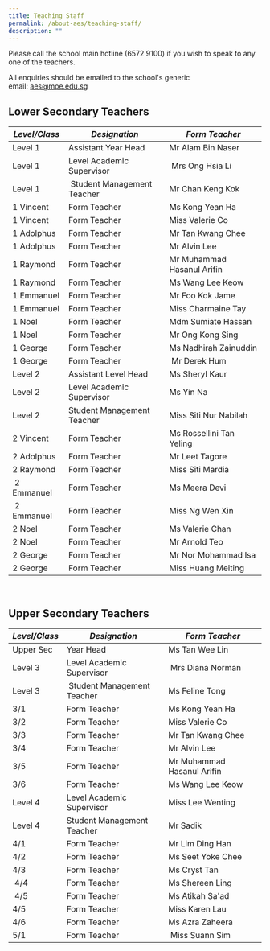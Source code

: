 ```yaml
---
title: Teaching Staff
permalink: /about-aes/teaching-staff/
description: ""
---
```

Please call the school main hotline (6572 9100) if you wish to speak to any one of the teachers.

All enquiries should be emailed to the school's generic email: aes@moe.edu.sg

Lower Secondary Teachers
------------------------

| _**Level/Class**_ | _**Designation**_| _**Form Teacher**_ |
| -------- | -------- | -------- |
| Level 1     | Assistant Year Head     | Mr Alam Bin Naser   |
| Level 1    | Level Academic Supervisor    |  Mrs Ong Hsia Li     |
| Level 1   |  Student Management Teacher     | Mr Chan Keng Kok   |
| 1 Vincent     |Form Teacher  | Ms Kong Yean Ha   |
| 1 Vincent   | Form Teacher  | Miss Valerie Co     |
| 1 Adolphus   | Form Teacher    | Mr Tan Kwang Chee   |
| 1 Adolphus   | Form Teacher  | Mr Alvin Lee     |
| 1 Raymond   | Form Teacher  | Mr Muhammad Hasanul Arifin   |
| 1 Raymond    |Form Teacher     | Ms Wang Lee Keow   |
| 1 Emmanuel  | Form Teacher     | Mr Foo Kok Jame   |
|1 Emmanuel     | Form Teacher     | Miss Charmaine Tay   |
|1 Noel  | Form Teacher     |Mdm Sumiate Hassan   |
| 1 Noel  | Form Teacher     | Mr Ong Kong Sing  |
| 1 George     | Form Teacher   | Ms Nadhirah Zainuddin   |
| 1 George     | Form Teacher    |  Mr Derek Hum   |
| Level 2   | Assistant Level Head| Ms Sheryl Kaur     |
| Level 2    | Level Academic Supervisor   | Ms Yin Na   |
| Level 2   |Student Management Teacher   | Miss Siti Nur Nabilah |
| 2 Vincent     |Form Teacher    | Ms Rossellini Tan Yeling   |
| 2 Adolphus     | Form Teacher    | Mr Leet Tagore     |
| 2 Raymond | Form Teacher     |Miss Siti Mardia |
|  2 Emmanuel     | Form Teacher     | Ms Meera Devi  |
| 2 Emmanuel  | Form Teacher     | Miss Ng Wen Xin |
| 2 Noel     | Form Teacher     | Ms Valerie Chan    |
| 2 Noel    | Form Teacher     | Mr Arnold Teo   |
| 2 George     | Form Teacher    | Mr Nor Mohammad Isa   |
| 2 George   | Form Teacher    | Miss Huang Meiting  |
	
<br>
	
Upper Secondary Teachers
------------------------
| _**Level/Class**_ | _**Designation**_| _**Form Teacher**_ |
| -------- | -------- | -------- |
| Upper Sec    | Year Head     | Ms Tan Wee Lin   |
| Level 3   | Level Academic Supervisor    |  Mrs Diana Norman    |
| Level 3  |  Student Management Teacher     | Ms Feline Tong  |
| 3/1    |Form Teacher  | Ms Kong Yean Ha   |
| 3/2   | Form Teacher  | Miss Valerie Co     |
| 3/3  | Form Teacher    | Mr Tan Kwang Chee   |
| 3/4   | Form Teacher  | Mr Alvin Lee     |
| 3/5   | Form Teacher  | Mr Muhammad Hasanul Arifin   |
| 3/6  | Form Teacher     | Ms Wang Lee Keow   |
| Level 4    | Level Academic Supervisor   | Miss Lee Wenting   |
| Level 4   |Student Management Teacher   | Mr Sadik |
| 4/1    |Form Teacher    | Mr Lim Ding Han  |
| 4/2     | Form Teacher    | Ms Seet Yoke Chee    |
| 4/3 | Form Teacher     |Ms Cryst Tan |
|  4/4    | Form Teacher     | Ms Shereen Ling |
| 4/5 | Form Teacher     | Ms Atikah Sa'ad|
| 4/5    | Form Teacher     | Miss Karen Lau   |
| 4/6    | Form Teacher     | Ms Azra Zaheera  |
| 5/1     | Form Teacher    |  Miss Suann Sim  |